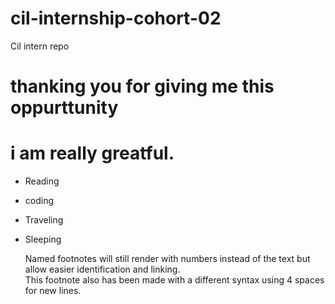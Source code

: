 # cil-internship-cohort-02
Cil intern repo
# thanking you for giving me this oppurttunity
# i am really greatful.

* Reading
* coding
* Traveling
* Sleeping

    Named footnotes will still render with numbers instead of the text but allow easier identification and linking.  
    This footnote also has been made with a different syntax using 4 spaces for new lines.
